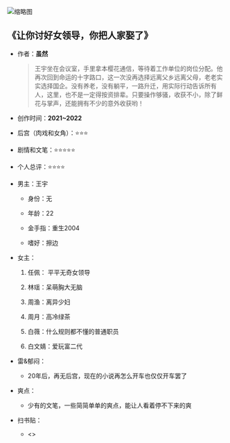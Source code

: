 ![缩略图](https://www.szhswy.com/qs_html/img/82/82271/82271s.jpg)

## 《让你讨好女领导，你把人家娶了》

- 作者：**虽然**
  
    >王宇坐在会议室，手里拿本樱花通信，等待着工作单位的岗位分配。他再次回到命运的十字路口，这一次没再选择远离父乡远离父母，老老实实选择国企。没有养老，没有躺平，一路升迁，用实际行动告诉所有人，这里，也不是一定得按资排辈。只要操作够骚，收获不小，除了鲜花与掌声，还能拥有不少的意外收获哟！

- 创作时间：**2021~2022**

- 后宫（肉戏和女角）：⭐⭐⭐
- 剧情和文笔：⭐⭐⭐⭐⭐
- 个人总评：⭐⭐⭐⭐

- 男主：王宇

  - 身份：无
  
  - 年龄：22
  - 金手指：重生2004
  - 嗜好：擦边

- 女主：

  1. 任佩： 平平无奇女领导

  2. 林瑶：呆萌胸大无脑
  3. 周渔：离异少妇
  4. 周月：高冷绿茶
  5. 白薇：什么规则都不懂的普通职员
  6. 白文婧：爱玩富二代

- 雷&郁闷：

  - 20年后，再无后宫，现在的小说再怎么开车也仅仅开车罢了

- 爽点：
  
  - 少有的文笔，一些简简单单的爽点，能让人看着停不下来的爽

- 扫书贴：
  
  - <>
